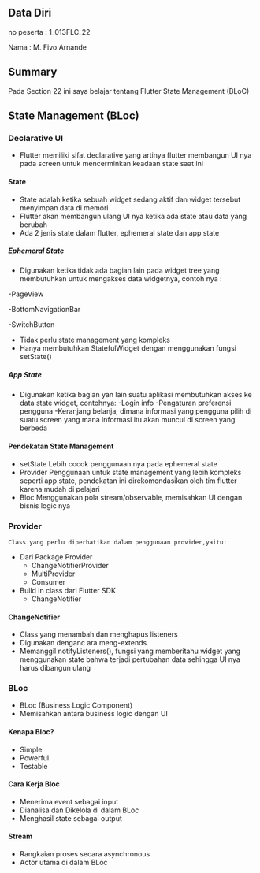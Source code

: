 ## Data Diri

no peserta : 1_013FLC_22

Nama : M. Fivo Arnande

## Summary
Pada Section 22 ini saya belajar tentang Flutter State Management (BLoC)

## State Management (BLoc)

### Declarative UI
* Flutter memiliki sifat declarative yang artinya flutter membangun UI nya pada screen untuk mencerminkan keadaan state saat ini
#### State
* State adalah ketika sebuah widget sedang aktif dan widget tersebut menyimpan data di memori
* Flutter akan membangun ulang UI nya ketika ada state atau data yang berubah
* Ada 2 jenis state dalam flutter, ephemeral state dan app state
##### Ephemeral State
* Digunakan ketika tidak ada bagian lain pada widget tree yang membutuhkan untuk mengakses data widgetnya, contoh nya :

-PageView

-BottomNavigationBar

-SwitchButton
* Tidak perlu state management yang kompleks
* Hanya membutuhkan StatefulWidget dengan menggunakan fungsi setState()
##### App State
* Digunakan ketika bagian yan lain suatu aplikasi membutuhkan akses ke data state widget, contohnya:
-Login info
-Pengaturan preferensi pengguna
-Keranjang belanja, dimana informasi yang pengguna pilih di suatu screen yang mana informasi itu akan muncul di screen yang berbeda
#### Pendekatan State Management
* setState
    Lebih cocok penggunaan nya pada ephemeral state
* Provider
    Penggunaan untuk state management yang lebih kompleks seperti app state, pendekatan ini direkomendasikan oleh tim flutter karena mudah di pelajari
* Bloc
    Menggunakan pola stream/observable, memisahkan UI dengan bisnis logic nya

### Provider
    Class yang perlu diperhatikan dalam penggunaan provider,yaitu:
* Dari Package Provider
    - ChangeNotifierProvider
    - MultiProvider
    - Consumer
* Build in class dari Flutter SDK
    - ChangeNotifier
#### ChangeNotifier
* Class yang menambah dan menghapus listeners
* Digunakan denganc ara meng-extends
* Memanggil notifyListeners(), fungsi yang memberitahu widget yang menggunakan state bahwa terjadi pertubahan data sehingga UI nya harus dibangun ulang

### BLoc
* BLoc (Business Logic Component)
* Memisahkan antara business logic dengan UI
#### Kenapa Bloc?
* Simple
* Powerful
* Testable
#### Cara Kerja Bloc
* Menerima event sebagai input
* Dianalisa dan Dikelola di dalam BLoc
* Menghasil state sebagai output
#### Stream
* Rangkaian proses secara asynchronous
* Actor utama di dalam BLoc